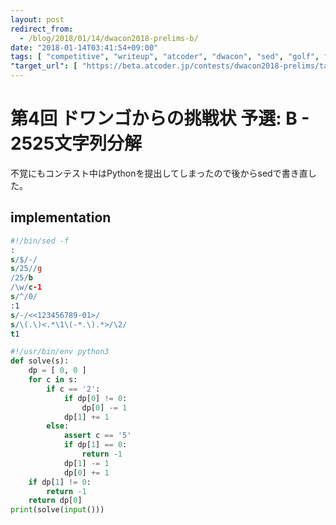 ```yaml
---
layout: post
redirect_from:
  - /blog/2018/01/14/dwacon2018-prelims-b/
date: "2018-01-14T03:41:54+09:00"
tags: [ "competitive", "writeup", "atcoder", "dwacon", "sed", "golf", "dp", "regex" ]
"target_url": [ "https://beta.atcoder.jp/contests/dwacon2018-prelims/tasks/dwacon2018_prelims_b" ]
---
```


# 第4回 ドワンゴからの挑戦状 予選: B - 2525文字列分解

不覚にもコンテスト中はPythonを提出してしまったので後からsedで書き直した。

## implementation

``` sed
#!/bin/sed -f
:
s/$/-/
s/25//g
/25/b
/\w/c-1
s/^/0/
:1
s/-/<<123456789-01>/
s/\(.\)<.*\1\(-*.\).*>/\2/
t1
```

``` python
#!/usr/bin/env python3
def solve(s):
    dp = [ 0, 0 ]
    for c in s:
        if c == '2':
            if dp[0] != 0:
                dp[0] -= 1
            dp[1] += 1
        else:
            assert c == '5'
            if dp[1] == 0:
                return -1
            dp[1] -= 1
            dp[0] += 1
    if dp[1] != 0:
        return -1
    return dp[0]
print(solve(input()))
```
